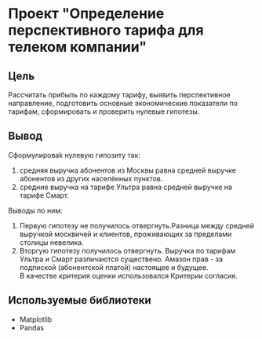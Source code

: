 # Проект "Определение перспективного тарифа для телеком компании"

## Цель
Рассчитать прибыль по каждому тарифу, выявить перспективное направление, подготовить основные экономические показатели по тарифам, сформировать и проверить нулевые гипотезы.   
  
## Вывод
Сформулироваk нулевую гипозиту так: <br>
1) средняя выручка абонентов из Москвы равна средней выручке абонентов из других населённых пунктов. <br>
2) средние выручка на тарифе Ультра равна средней выручке на тарифе Смарт. <br>

Выводы по ним: <br>
1) Первую гипотезу не получилось отвергнуть.Разница между средней выручкой москвичей и клиентов, проживающих за пределами столицы невелика. <br>
2) Вторгую гипотезу получилось отвергнуть. Выручка по тарифам Ультра и Смарт различаются существено. Амазон прав - за подпиской (абонентской платой) настоящее и будущее.<br>
В качестве критерия оценки использовался Критерии согласия.<br>

## Используемые библиотеки
- Matplotlib
- Pandas
